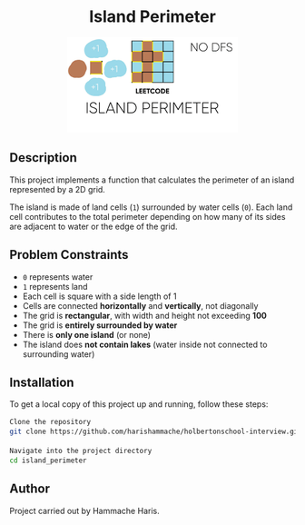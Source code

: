 <h1 align="center">Island Perimeter</h1>
<div align="center">
    <img src="./img/téléchargement.png" alt="Island Perimeter">
</div>

## Description

This project implements a function that calculates the perimeter of an island represented by a 2D grid.

The island is made of land cells (`1`) surrounded by water cells (`0`). Each land cell contributes to the total perimeter depending on how many of its sides are adjacent to water or the edge of the grid.

## Problem Constraints

- `0` represents water
- `1` represents land
- Each cell is square with a side length of 1
- Cells are connected **horizontally** and **vertically**, not diagonally
- The grid is **rectangular**, with width and height not exceeding **100**
- The grid is **entirely surrounded by water**
- There is **only one island** (or none)
- The island does **not contain lakes** (water inside not connected to surrounding water)


## Installation

To get a local copy of this project up and running, follow these steps:

```bash
Clone the repository
git clone https://github.com/harishammache/holbertonschool-interview.git

Navigate into the project directory
cd island_perimeter

```

## Author
Project carried out by Hammache Haris.